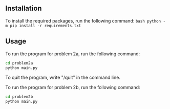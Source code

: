 ## Installation

To install the required packages, run the following command:
`bash python -m pip install -r requirements.txt `

## Usage

To run the program for problem 2a, run the following command:

```bash
cd problem2a
python main.py
```

To quit the program, write "/quit" in the command line.

To run the program for problem 2b, run the following command:

```bash
cd problem2b
python main.py
```
